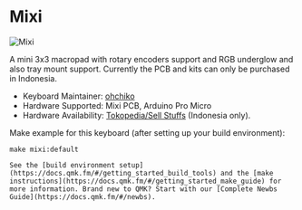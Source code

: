 # Mixi

![Mixi](https://i.imgur.com/f6hHXKZ.jpg)

A mini 3x3 macropad with rotary encoders support and RGB underglow and also tray mount support. Currently the PCB and kits can only be purchased in Indonesia.

* Keyboard Maintainer: [ohchiko](https://github.com/ohchiko)
* Hardware Supported: Mixi PCB, Arduino Pro Micro
* Hardware Availability: [Tokopedia/Sell Stuffs](https://tokopedia.com/sell-stuffs) (Indonesia only).

Make example for this keyboard (after setting up your build environment):

    make mixi:default

    See the [build environment setup](https://docs.qmk.fm/#/getting_started_build_tools) and the [make instructions](https://docs.qmk.fm/#/getting_started_make_guide) for more information. Brand new to QMK? Start with our [Complete Newbs Guide](https://docs.qmk.fm/#/newbs).
